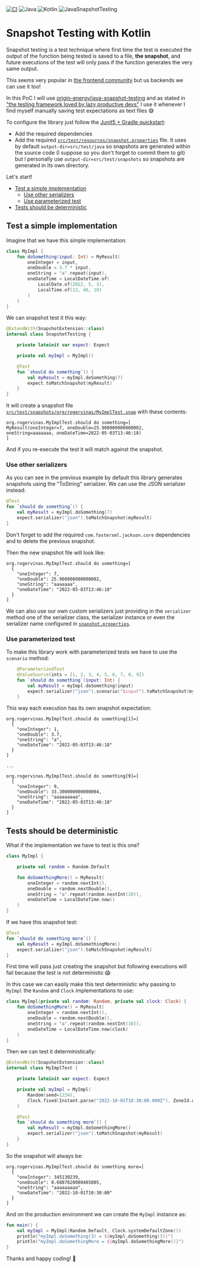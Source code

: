 [![CI](https://github.com/rogervinas/snapshot-testing/actions/workflows/gradle.yml/badge.svg)](https://github.com/rogervinas/snapshot-testing/actions/workflows/gradle.yml)
![Java](https://img.shields.io/badge/Java-21-blue?labelColor=black)
![Kotlin](https://img.shields.io/badge/Kotlin-1.9.22-blue?labelColor=black)
![JavaSnapshotTesting](https://img.shields.io/badge/JavaSnaphotTesting-4.0.7-blue?labelColor=black)

# Snapshot Testing with Kotlin

Snapshot testing is a test technique where first time the test is executed the output of the function being tested is saved to a file, **the snapshot**, and future executions of the test will only pass if the function generates the very same output.

This seems very popular in [the frontend community](https://jestjs.io/docs/snapshot-testing) but us backends we can use it too! 

In this PoC I will use [origin-energy/java-snapshot-testing](https://github.com/origin-energy/java-snapshot-testing) and as stated in ["the testing framework loved by lazy productive devs"](https://github.com/origin-energy/java-snapshot-testing#the-testing-framework-loved-by-lazy-productive-devs) I use it whenever I find myself manually saving test expectations as text files 😅

To configure the library just follow the [Junit5 + Gradle quickstart](https://github.com/origin-energy/java-snapshot-testing#quick-start-junit5--gradle-example):
* Add the required dependencies
* Add the required [`src/test/resources/snapshot.properties`](src/test/resources/snapshot.properties) file. It uses by default `output-dir=src/test/java` so snapshots are generated within the source code (I suppose so you don't forget to commit them to git) but I personally use `output-dir=src/test/snapshots` so snapshots are generated in its own directory. 

Let's start!

* [Test a simple implementation](#test-a-simple-implementation)
  * [Use other serializers](#use-other-serializers)
  * [Use parameterized test](#use-parameterized-test)
* [Tests should be deterministic](#tests-should-be-deterministic)

## Test a simple implementation

Imagine that we have this simple implementation:
```kotlin
class MyImpl {
    fun doSomething(input: Int) = MyResult(
        oneInteger = input,
        oneDouble = 3.7 * input,
        oneString = "a".repeat(input),
        oneDateTime = LocalDateTime.of(
            LocalDate.of(2022, 5, 3),
            LocalTime.of(13, 46, 18)
        )
    )
}
```

We can snapshot test it this way:
```kotlin
@ExtendWith(SnapshotExtension::class)
internal class SnapshotTesting {

    private lateinit var expect: Expect

    private val myImpl = MyImpl()

    @Test
    fun `should do something`() {
        val myResult = myImpl.doSomething(7)
        expect.toMatchSnapshot(myResult)
    }
}
```

It will create a snapshot file [`src/test/snapshots/org/rogervinas/MyImplTest.snap`](src/test/snapshots/org/rogervinas/MyImplTest.snap) with these contents:
```text
org.rogervinas.MyImplTest.should do something=[
MyResult(oneInteger=7, oneDouble=25.900000000000002, oneString=aaaaaaa, oneDateTime=2022-05-03T13:46:18)
]
```

And if you re-execute the test it will match against the snapshot.

### Use other serializers

As you can see in the previous example by default this library generates snapshots using the "ToString" serializer. We can use the JSON serializer instead:
```kotlin
@Test
fun `should do something`() {
    val myResult = myImpl.doSomething(7)
    expect.serializer("json").toMatchSnapshot(myResult)
}
```

Don't forget to add the required `com.fasterxml.jackson.core` dependencies and to delete the previous snapshot.

Then the new snapshot file will look like:
```text
org.rogervinas.MyImplTest.should do something=[
  {
    "oneInteger": 7,
    "oneDouble": 25.900000000000002,
    "oneString": "aaaaaaa",
    "oneDateTime": "2022-05-03T13:46:18"
  }
]
```

We can also use our own custom serializers just providing in the `serializer` method one of the serializer class, the serializer instance or even the serializer name configured in [`snapshot.properties`](src/test/resources/snapshot.properties).

### Use parameterized test

To make this library work with parameterized tests we have to use the `scenario` method:
```kotlin
    @ParameterizedTest
    @ValueSource(ints = [1, 2, 3, 4, 5, 6, 7, 8, 9])
    fun `should do something`(input: Int) {
        val myResult = myImpl.doSomething(input)
        expect.serializer("json").scenario("$input").toMatchSnapshot(myResult)
    }
```

This way each execution has its own snapshot expectation:
```text
org.rogervinas.MyImplTest.should do something[1]=[
  {
    "oneInteger": 1,
    "oneDouble": 3.7,
    "oneString": "a",
    "oneDateTime": "2022-05-03T13:46:18"
  }
]

...

org.rogervinas.MyImplTest.should do something[9]=[
  {
    "oneInteger": 9,
    "oneDouble": 33.300000000000004,
    "oneString": "aaaaaaaaa",
    "oneDateTime": "2022-05-03T13:46:18"
  }
]
```

## Tests should be deterministic

What if the implementation we have to test is this one?
```kotlin
class MyImpl {

    private val random = Random.Default

    fun doSomethingMore() = MyResult(
        oneInteger = random.nextInt(),
        oneDouble = random.nextDouble(),
        oneString = "a".repeat(random.nextInt(10)),
        oneDateTime = LocalDateTime.now()
    )
}
```

If we have this snapshot test:
```kotlin
@Test
fun `should do something more`() {
    val myResult = myImpl.doSomethingMore()
    expect.serializer("json").toMatchSnapshot(myResult)
}
```

First time will pass just creating the snapshot but following executions will fail because the test is not deterministic 😱

In this case we can easily make this test deterministic why passing to `MyImpl` the `Random` and `Clock` implementations to use:
```kotlin
class MyImpl(private val random: Random, private val clock: Clock) {
    fun doSomethingMore() = MyResult(
        oneInteger = random.nextInt(),
        oneDouble = random.nextDouble(),
        oneString = "a".repeat(random.nextInt(10)),
        oneDateTime = LocalDateTime.now(clock)
    )
}
```

Then we can test it deterministically:
```kotlin
@ExtendWith(SnapshotExtension::class)
internal class MyImplTest {

    private lateinit var expect: Expect

    private val myImpl = MyImpl(
        Random(seed=1234),
        Clock.fixed(Instant.parse("2022-10-01T10:30:00.000Z"), ZoneId.of("UTC"))
    )

    @Test
    fun `should do something more`() {
        val myResult = myImpl.doSomethingMore()
        expect.serializer("json").toMatchSnapshot(myResult)
    }
}
```

So the snapshot will always be:
```text
org.rogervinas.MyImplTest.should do something more=[
  {
    "oneInteger": 345130239,
    "oneDouble": 0.6887620080485805,
    "oneString": "aaaaaaaaa",
    "oneDateTime": "2022-10-01T10:30:00"
  }
]
```

And on the production environment we can create the `MyImpl` instance as:
```kotlin
fun main() {
    val myImpl = MyImpl(Random.Default, Clock.systemDefaultZone())
    println("myImpl.doSomething(3) = ${myImpl.doSomething(3)}")
    println("myImpl.doSomethingMore = ${myImpl.doSomethingMore()}")
}
```

Thanks and happy coding! 💙
